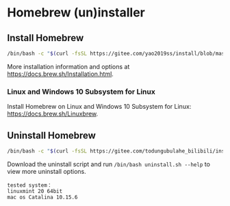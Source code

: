 # Homebrew (un)installer

## Install Homebrew

```bash
/bin/bash -c "$(curl -fsSL https://gitee.com/yao2019ss/install/blob/master/install.sh)"
```

More installation information and options at https://docs.brew.sh/Installation.html.

### Linux and Windows 10 Subsystem for Linux

Install Homebrew on Linux and Windows 10 Subsystem for Linux: https://docs.brew.sh/Linuxbrew.

## Uninstall Homebrew

```bash
/bin/bash -c "$(curl -fsSL https://gitee.com/todungubulahe_bilibili/install-brew/blob/master/uninstall.sh)"
```

Download the uninstall script and run `/bin/bash uninstall.sh --help` to view more uninstall options.


```
tested system：
linuxmint 20 64bit
mac os Catalina 10.15.6
```

